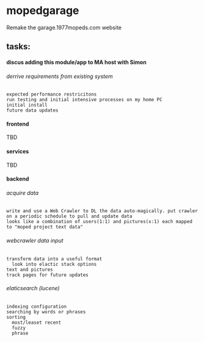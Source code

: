 # mopedgarage
Remake the garage.1977mopeds.com website

## tasks:  
#### discus adding this module/app to MA host with Simon  
  ###### derrive requirements from existing system  
    expected performance restricitons  
    run testing and initial intensive processes on my home PC
    initial install  
    future data updates  
   
#### frontend  
  TBD  
#### services  
  TBD  
#### backend  
  ###### acquire data  
    write and use a Web Crawler to DL the data auto-magically. put crawler on a periodic schedule to pull and update data  
    looks like a combination of users(1:1) and pictures(x:1) each mapped to "moped project text data"
  ###### webcrawler data input  
    transform data into a useful format  
      look into elactic stack options  
    text and pictures  
    track pages for future updates  
  ###### elaticsearch (lucene)  
    indexing configuration  
    searching by words or phrases  
    sorting  
      most/leaset recent  
      fuzzy  
      phrase  
  
